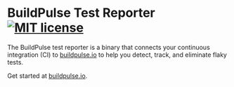 # BuildPulse Test Reporter [![MIT license](https://img.shields.io/badge/license-MIT-blue.svg)](https://raw.githubusercontent.com/buildpulse/test-reporter/master/LICENSE)

The BuildPulse test reporter is a binary that connects your continuous integration (CI) to [buildpulse.io][] to help you detect, track, and eliminate flaky tests.

Get started at [buildpulse.io][].

[buildpulse.io]: https://buildpulse.io?utm_source=github.com&utm_campaign=tool-repositories&utm_content=test-reporter-text-link
